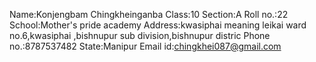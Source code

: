 


Name:Konjengbam Chingkheinganba
Class:10
Section:A
Roll no.:22
School:Mother's pride academy
Address:kwasiphai meaning leikai ward no.6,kwasiphai
,bishnupur sub division,bishnupur distric
Phone no.:8787537482
State:Manipur
Email id:chingkhei087@gmail.com
